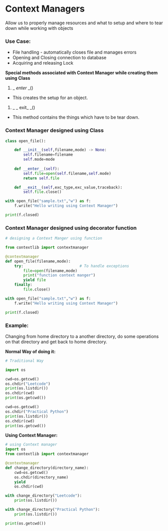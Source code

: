 # Context Managers

Allow us to properly manage resources and what to setup and where to tear down while working with objects

### Use Case:

- File handling - automatically closes file and manages errors
- Opening and Closing connection to database
- Acquiring and releasing Lock

**Special methods associated with Context Manager while creating them using Class**

1. _ _enter_ _()
- This creates the setup for an object.
1. _ _ exit_ _()
- This method contains the things which have to be tear down.

### Context Manager designed using Class

```python
class open_file():

    def __init__(self,filename,mode) -> None:
        self.filename=filename
        self.mode=mode
        
    def __enter__(self):
        self.file=open(self.filename,self.mode)
        return self.file

    def __exit__(self,exc_type,exc_value,traceback):
        self.file.close()

with open_file("sample.txt","w") as f:
    f.write("Hello writing using Context Manager")

print(f.closed)
```

### Context Manager designed using decorator function

```python
# designing a Context Manger using function

from contextlib import contextmanager

@contextmanager
def open_file(filename,mode):
    try:                         # To handle exceptions
        file=open(filename,mode)
        print("function context manger")
        yield file
    finally:
        file.close()

with open_file("sample.txt","w") as f:
    f.write("Hello writing using Context Manager")

print(f.closed)
```

### **Example:**

Changing from home directory to a another directory, do some operations on that directory and get back to home directory.

**Normal Way of doing it:**

```python
# Traditional Way

import os

cwd=os.getcwd()
os.chdir("Leetcode")
print(os.listdir())
os.chdir(cwd)
print(os.getcwd())

cwd=os.getcwd()
os.chdir("Practical Python")
print(os.listdir())
os.chdir(cwd)
print(os.getcwd())
```

**Using Context Manager:**

```python
# using Context manager
import os
from contextlib import contextmanager

@contextmanager
def change_directory(directory_name):
    cwd=os.getcwd()
    os.chdir(directory_name)
    yield
    os.chdir(cwd)

with change_directory("Leetcode"):
    print(os.listdir())

with change_directory("Practical Python"):
    print(os.listdir())

print(os.getcwd())
```